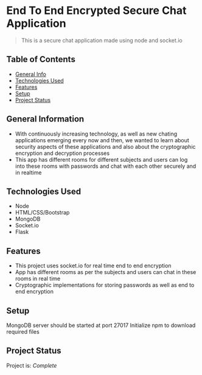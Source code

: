 # End To End Encrypted Secure Chat Application
> This is a secure chat application made using node and socket.io

## Table of Contents
* [General Info](#general-information)
* [Technologies Used](#technologies-used)
* [Features](#features)
* [Setup](#setup)
* [Project Status](#project-status)
<!-- * [License](#license) -->


## General Information
- With continuously increasing technology, as well as new chating applications emerging every now and then, we wanted to learn about security aspects of these applications and also about the cryptographic encryption and decryption processes
- This app has different rooms for different subjects and users can log into these rooms with passwords and chat with each other securely and in realtime



## Technologies Used
- Node
- HTML/CSS/Bootstrap
- MongoDB
- Socket.io
- Flask
  

## Features
- This project uses socket.io for real time end to end encryption
- App has different rooms as per the subjects and users can chat in these rooms in real time
- Cryptographic implementations for storing passwords as well as end to end encryption



## Setup
MongoDB server should be started at port 27017
Initialize npm to download required files




## Project Status
Project is: _Complete_ 



